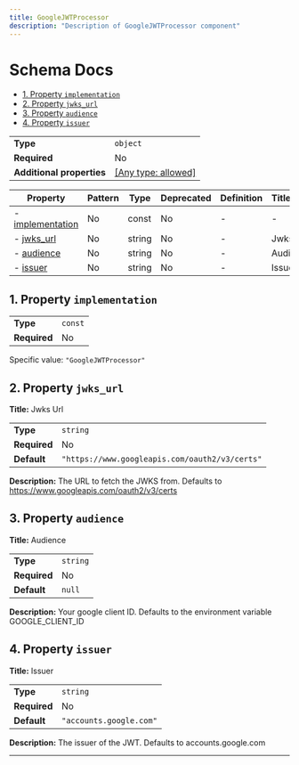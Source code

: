 ```yaml
---
title: GoogleJWTProcessor
description: "Description of GoogleJWTProcessor component"
---
```

# Schema Docs

- [1. Property `implementation`](#implementation)
- [2. Property `jwks_url`](#jwks_url)
- [3. Property `audience`](#audience)
- [4. Property `issuer`](#issuer)

|                           |                                                                           |
| ------------------------- | ------------------------------------------------------------------------- |
| **Type**                  | `object`                                                                  |
| **Required**              | No                                                                        |
| **Additional properties** | [[Any type: allowed]](# "Additional Properties of any type are allowed.") |

| Property                             | Pattern | Type   | Deprecated | Definition | Title/Description |
| ------------------------------------ | ------- | ------ | ---------- | ---------- | ----------------- |
| - [implementation](#implementation ) | No      | const  | No         | -          | -                 |
| - [jwks_url](#jwks_url )             | No      | string | No         | -          | Jwks Url          |
| - [audience](#audience )             | No      | string | No         | -          | Audience          |
| - [issuer](#issuer )                 | No      | string | No         | -          | Issuer            |

## <a name="implementation"></a>1. Property `implementation`

|              |         |
| ------------ | ------- |
| **Type**     | `const` |
| **Required** | No      |

Specific value: `"GoogleJWTProcessor"`

## <a name="jwks_url"></a>2. Property `jwks_url`

**Title:** Jwks Url

|              |                                                |
| ------------ | ---------------------------------------------- |
| **Type**     | `string`                                       |
| **Required** | No                                             |
| **Default**  | `"https://www.googleapis.com/oauth2/v3/certs"` |

**Description:** The URL to fetch the JWKS from. Defaults to https://www.googleapis.com/oauth2/v3/certs

## <a name="audience"></a>3. Property `audience`

**Title:** Audience

|              |          |
| ------------ | -------- |
| **Type**     | `string` |
| **Required** | No       |
| **Default**  | `null`   |

**Description:** Your google client ID. Defaults to the environment variable GOOGLE_CLIENT_ID

## <a name="issuer"></a>4. Property `issuer`

**Title:** Issuer

|              |                         |
| ------------ | ----------------------- |
| **Type**     | `string`                |
| **Required** | No                      |
| **Default**  | `"accounts.google.com"` |

**Description:** The issuer of the JWT. Defaults to accounts.google.com

----------------------------------------------------------------------------------------------------------------------------
